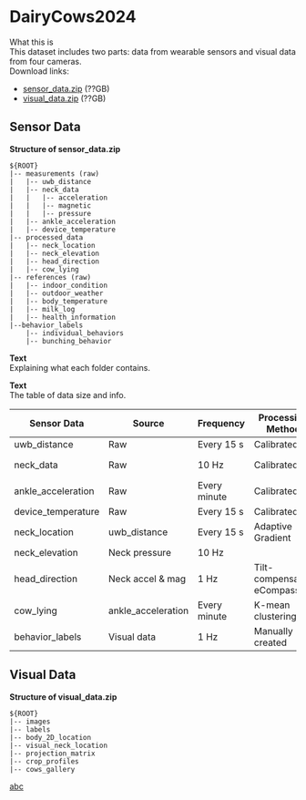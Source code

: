 # DairyCows2024


What this is\
This dataset includes two parts: data from wearable sensors and visual data from four cameras.\
Download links:
* [sensor_data.zip](link1) (??GB)
* [visual_data.zip](link1) (??GB)


Sensor Data
------


**Structure of sensor_data.zip**

```
${ROOT}
|-- measurements (raw)
|   |-- uwb_distance
|   |-- neck_data
|   |   |-- acceleration
|   |   |-- magnetic
|   |   |-- pressure
|   |-- ankle_acceleration
|   |-- device_temperature
|-- processed_data
|   |-- neck_location
|   |-- neck_elevation
|   |-- head_direction
|   |-- cow_lying
|-- references (raw)
|   |-- indoor_condition
|   |-- outdoor_weather
|   |-- body_temperature
|   |-- milk_log
|   |-- health_information
|--behavior_labels
    |-- individual_behaviors
    |-- bunching_behavior

```
**Text**\
Explaining what each folder contains.

**Text**\
The table of data size and info.

| Sensor Data | Source | Frequency | Processing Method | Duration | Size   |
|-------------|--------|-----------|-------------------|----------|--------|
| uwb_distance| Raw    | Every 15 s| Calibrated        | 14 days  |        |
| neck_data   | Raw    | 10 Hz     | Calibrated        | 14 days  | 9.6 GB |
| ankle_acceleration|Raw|Every minute|Calibrated       | 14 days  |        |
|device_temperature|Raw|Every 15 s|Calibrated          | 14 days  |        |
|neck_location|uwb_distance|Every 15 s|Adaptive Gradient|14 days  |        |
|neck_elevation|Neck pressure| 10 Hz | | 14 days |
|head_direction|Neck accel & mag| 1 Hz | Tilt-compensated eCompass|14 days| |
|cow_lying | ankle_acceleration | Every minute | K-mean clustering | 14 days | |
|behavior_labels| Visual data | 1 Hz | Manually created | 1 day | |


Visual Data
------
**Structure of visual_data.zip**
```
${ROOT}
|-- images
|-- labels
|-- body_2D_location
|-- visual_neck_location
|-- projection_matrix
|-- crop_profiles
|-- cows_gallery
```

[abc](abc)

<!--```
${ROOT}
|-- visual_data
|   |-- neck_data
|   |   |-- uwb_distance
|   |   |-- sensor_data
|   |   |-- head_direction
|   |   |-- device_temperature
|   |-- location_data
|   |-- ankle_data
```-->